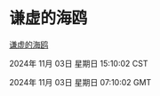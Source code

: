 # 谦虚的海鸥
[谦虚的海鸥](http://219.139.197.74:56308/qxdho/course/base/hotlink/index.php)

2024年 11月 03日 星期日 15:10:02 CST

2024年 11月 03日 星期日 07:10:02 GMT
